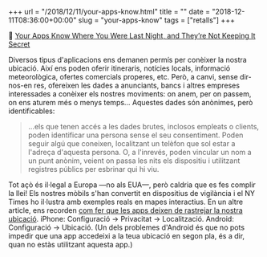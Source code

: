 +++
url = "/2018/12/11/your-apps-know.html"
title = ""
date = "2018-12-11T08:36:00+00:00"
slug = "your-apps-know"
tags = ["retalls"]
+++

📎 [Your Apps Know Where You Were Last Night, and They’re Not Keeping It Secret](https://www.nytimes.com/interactive/2018/12/10/business/location-data-privacy-apps.html)

Diversos tipus d'aplicacions ens demanen permís per conèixer la nostra ubicació. Així ens poden oferir itineraris, notícies locals, informació meteorològica, ofertes comercials properes, etc. Però, a canvi, sense dir-nos-en res, ofereixen les dades a anunciants, bancs i altres empreses interessades a conèixer els nostres moviments: on anem, per on passem, on ens aturem més o menys temps… Aquestes dades són anònimes, però identificables:

> …els que tenen accés a les dades brutes, inclosos empleats o clients, poden identificar una persona sense el seu consentiment. Poden seguir algú que coneixen, localitzant un telèfon que sol estar a l'adreça d'aquesta persona. O, a l'inrevés, poden vincular un nom a un punt anònim, veient on passa les nits els dispositiu i utilitzant registres públics per esbrinar qui hi viu.

Tot açò és il·legal a Europa —no als EUA—, però caldria que es fes complir la llei! Els nostres mòbils s'han convertit en dispositius de vigilància i el NY Times ho il·lustra amb exemples reals en mapes interactius. En un altre article, ens recorden [com fer que les apps deixen de rastrejar la nostra ubicació](https://www.nytimes.com/2018/12/10/technology/prevent-location-data-sharing.html). iPhone: Configuració → Privacitat → Localització. Android: Configuració → Ubicació. (Un dels problemes d'Android és que no pots impedir que una app accedeixi a la teua ubicació en segon pla, és a dir, quan no estàs utilitzant aquesta app.)